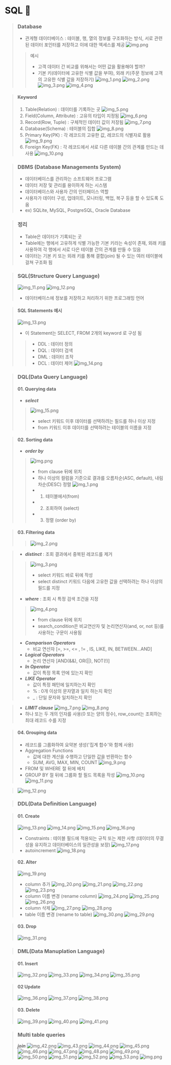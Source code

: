 # SQL 🚀

> ### Database
> - 관게형 데이터베이스 : 테이블, 행, 열의 정보를 구조화하는 방식, 서로 관련된 데이터 포인터를 저장하고 이에 대한 엑세스를 제공
> ![img.png](image01/img.png)
>> 예시
>> - 고객 데이터 간 비교를 위해서는 어떤 값을 활용해야 할까? 
>> - 기본 키(데이터에 고유한 식별 값을 부여), 외래 키(주문 정보에 고객의 고유한 식별 값을 저장하기)
>> ![img_1.png](image01/img_1.png)
>> ![img_2.png](image01/img_2.png)
>> ![img_3.png](image01/img_3.png)
>> ![img_4.png](image01/img_4.png)

> #### Keyword
> 1. Table(Relation) : 데이터를 기록하는 곳
> ![img_5.png](image01/img_5.png)
> 2. Field(Column, Attribute) : 고유의 타입이 지정됨
> ![img_6.png](image01/img_6.png)
> 3. Record(Row, Tuple) : 구체적인 데이터 값이 저장됨
> ![img_7.png](image01/img_7.png)
> 4. Database(Schema) : 테이블의 집합
> ![img_8.png](image01/img_8.png)
> 5. Primary Key(PK) : 각 레코드의 고유한 값, 레코드의 식별자로 활용
> ![img_9.png](image01/img_9.png)
> 6. Foreign Key(FK) : 각 레코드에서 서로 다른 테이블 간의 관계를 만드는 데 사용
> ![img_10.png](image01/img_10.png)


> ### DBMS (Database Managements System)
> - 데이터베이스를 관리하는 소프트웨어 프로그램
> - 데이터 저장 및 관리를 용이하게 하는 시스템
> - 데이터베이스와 사용자 간의 인터페이스 역할
> - 사용자가 데이터 구성, 업데이트, 모니터링, 백업, 복구 등을 할 수 있도록 도움
> - ex) SQLite, MySQL, PostgreSQL, Oracle Database

> ### 정리
> - Table은 데이터가 기록되는 곳
> - Table에는 행에서 고유하게 식별 가능한 기본 키라는 속성이 존재, 외래 키를 사용하여 각 행에서 서로 다은 테이블 간의 관계를 만들 수 있음
> - 데이터는 기본 키 또는 외래 키를 통해 결합(join) 될 수 있는 여러 테이블에 걸쳐 구조화 됨

> ### SQL(Structure Query Language)
> ![img_11.png](image01/img_11.png)
> ![img_12.png](image01/img_12.png)
> - 데이터베이스에 정보를 저장하고 처리하기 위한 프로그래밍 언어

> #### SQL Statements 예시
> ![img_13.png](image01/img_13.png)
> - 이 Statement는 SELECT, FROM 2개의 keyword 로 구성 됨
>> - DDL : 데이터 정의
>> - DQL : 데이터 검색
>> - DML : 데이터 조작
>> - DCL : 데이터 제어
>> ![img_14.png](image01/img_14.png)

> ### DQL(Data Query Language)
> #### 01. Querying data
> - ***select***
>> ![img_15.png](image01/img_15.png)
>> - select 키워드 이후 데이터를 선택하려는 필드를 하나 이상 지정
>> - from 키워드 이후 데이터를 선택하려는 테이블의 이름을 지정

> #### 02. Sorting data
> - ***order by***
>> ![img.png](image02/img.png)
>> - from clause 뒤에 위치
>> - 하나 이상의 컬럼을 기준으로 결과를 오름차순(ASC, default), 내림차순(DESC) 정렬
>> ![img_1.png](image02/img_1.png)
>> - 1. 테이블에서(from) 
>> - 2. 조회하여 (select)
>> - 3. 정렬 (order by)

> #### 03. Filtering data
>> ![img_2.png](image02/img_2.png)

> - ***distinct*** : 조회 결과에서 중복된 레코드를 제거
>> ![img_3.png](image02/img_3.png)
>> - select 키워드 바로 뒤에 작성
>> - select distinct 키워드 다음에 고유한 값을 선택하려는 하나 이상의 필드를 지정
> - ***where*** : 조회 시 특정 검색 조건을 지정
>> ![img_4.png](image02/img_4.png)
>> - from clause 뒤에 위치
>> - search_condition은 비교연산자 및 논리연산자(and, or, not 등)를 사용하는 구문이 사용됨
> - ***Comparison Operators***
>   - 비교 연산자 [=, >=, <= , != , IS, LIKE, IN, BETWEEN...AND]
> - ***Logical Operators***
>   - 논리 연산자 [AND(&&), OR(||), NOT(!)]
> - ***In Operator***
>   - 값이 특정 목록 안에 있는지 확인
> - ***LIKE Operator***
>   - 값이 특정 패턴에 일치하는지 확인
>   - % : 0개 이상의 문자열과 일치 하는지 확인
>   - _ : 단일 문자와 일치하는지 확인

> - ***LIMIT clause***
> ![img_7.png](image02/img_7.png)
> ![img_8.png](image02/img_8.png)
> - 하나 또는 두 개의 인자를 사용(0 또는 양의 정수), row_count는 조회하는 최대 레코드 수를 지정

> #### 04. Grouping data
> - 레코드를 그룹화하여 요약본 생성('집계 합수'와 함께 사용)
> - Aggregation Functions
>   - 값에 대한 계산을 수행하고 단일한 값을 반환하는 함수 
>   - SUM, AVG, MAX, MIN, COUNT
> ![img_9.png](image02/img_9.png)
> - FROM 및 WHERE 절 뒤에 배치
> - GROUP BY 절 뒤에 그룹화 할 필드 목록을 작성
> ![img_10.png](image02/img_10.png)
> ![img_11.png](image02/img_11.png)

> ![img_12.png](image02/img_12.png)



> ### DDL(Data Definition Language)

> #### 01. Create
> ![img_13.png](image02/img_13.png)
> ![img_14.png](image02/img_14.png)
> ![img_15.png](image02/img_15.png)
> ![img_16.png](image02/img_16.png)
> - Constraints : 테이블 필드에 적용되는 규칙 또는 제한 사항 (데이터의 무결성을 유지하고 데이터베이스의 일관성을 보장)
> ![img_17.png](image02/img_17.png)
> - autoincrement
> ![img_18.png](image02/img_18.png)

> #### 02. Alter
> ![img_19.png](image02/img_19.png)
> - column 추가
> ![img_20.png](image02/img_20.png)
> ![img_21.png](image02/img_21.png)
> ![img_22.png](image02/img_22.png)
> ![img_23.png](image02/img_23.png)
> - column 이름 변경 (rename column)
> ![img_24.png](image02/img_24.png)
> ![img_25.png](image02/img_25.png)
> ![img_26.png](image02/img_26.png)
> - column 삭제
> ![img_27.png](image02/img_27.png)
> ![img_28.png](image02/img_28.png)
> - table 이름 변경 (rename to table)
> ![img_30.png](image02/img_30.png)
> ![img_29.png](image02/img_29.png)

> #### 03. Drop
> ![img_31.png](image02/img_31.png)


> ### DML(Data Manuplation Language)

> #### 01. Insert
> ![img_32.png](image02/img_32.png)
> ![img_33.png](image02/img_33.png)
> ![img_34.png](image02/img_34.png)
> ![img_35.png](image02/img_35.png)

> #### 02 Update
> ![img_36.png](image02/img_36.png)
> ![img_37.png](image02/img_37.png)
> ![img_38.png](image02/img_38.png)

> #### 03. Delete
> ![img_39.png](image02/img_39.png)
> ![img_40.png](image02/img_40.png)
> ![img_41.png](image02/img_41.png)

> ### Multi table queries
> ***join***
> ![img_42.png](image02/img_42.png)
> ![img_43.png](image02/img_43.png)
> ![img_44.png](image02/img_44.png)
> ![img_45.png](image02/img_45.png)
> ![img_46.png](image02/img_46.png)
> ![img_47.png](image02/img_47.png)
> ![img_48.png](image02/img_48.png)
> ![img_49.png](image02/img_49.png)
> ![img_50.png](image02/img_50.png)
> ![img_51.png](image02/img_51.png)
> ![img_52.png](image02/img_52.png)
> ![img_53.png](image02/img_53.png)
> ![img.png](image02/img_54.png)